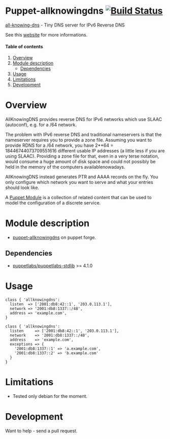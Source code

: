 # Puppet-allknowingdns [![Build Status](https://travis-ci.org/sbadia/puppet-allknowingdns.png?branch=master)](https://travis-ci.org/sbadia/puppet-allknowingdns)

[all-knowing-dns](https://metacpan.org/release/AllKnowingDNS) - Tiny DNS server for IPv6 Reverse DNS 

See this [website](http://all-knowing-dns.zekjur.net/) for more informations.

#### Table of contents

1. [Overview](#overview)
2. [Module description](#module-description)
   * [Dependencies](#dependencies)
4. [Usage](#usage)
5. [Limitations](#limitations)
6. [Development](#development)

# Overview

AllKnowingDNS provides reverse DNS for IPv6 networks which use SLAAC (autoconf), e.g. for a /64 network.

The problem with IPv6 reverse DNS and traditional nameservers is that the nameserver requires you to provide a zone file. Assuming you want to provide RDNS for a /64 network, you have 2\*\*64 = 18446744073709551616 different usable IP addresses (a little less if you are using SLAAC). Providing a zone file for that, even in a very terse notation, would consume a huge amount of disk space and could not possibly be held in the memory of the computers availablenowadays.

AllKnowingDNS instead generates PTR and AAAA records on the fly. You only configure which network you want to serve and what your entries should look like.

A [Puppet Module](http://docs.puppetlabs.com/learning/modules1.html#modules) is a collection of related content that can be used to model the configuration of a discrete service.

# Module description

- [puppet-allknowingdns](http://forge.puppetlabs.com/sbadia/allknowingdns) on puppet forge.

## Dependencies
- [puppetlabs/puppetlabs-stdlib](https://github.com/puppetlabs/puppetlabs-stdlib) >= 4.1.0

# Usage

```puppet
class { 'allknowingdns':
  listen  => ['2001:db8:42::1', '203.0.113.1'],
  network => '2001:db8:1337::/48',
  address => 'example.com',
}
```

```puppet
class { 'allknowingdns':
  listen     => ['2001:db8:42::1', '203.0.113.1'],
  network    => '2001:db8:1337::/48',
  address    => 'example.com',
  exceptions => {
    '2001:db8:1337::1' => 'a.example.com',
    '2001:db8:1337::2' => 'b.example.com'
  }
}
```

# Limitations

- Tested only debian for the moment.

# Development

Want to help - send a pull request.
